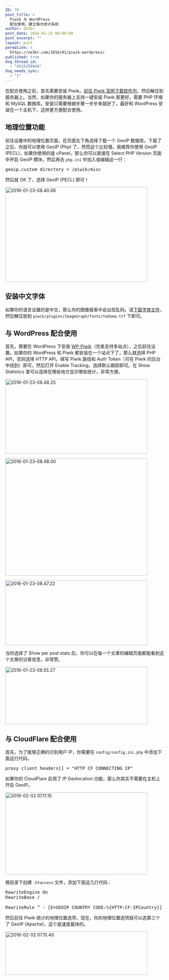 ```yaml
---
ID: 70
post_title: >
  Piwik 与 WordPress
  配合使用，建立强大统计系统
author: ZE3kr
post_date: 2016-01-23 08:00:00
post_excerpt: ""
layout: post
permalink: >
  https://ze3kr.com/2016/01/piwik-wordpress/
published: true
dsq_thread_id:
  - "4515150944"
dsq_needs_sync:
  - "1"
---
```

<p>在配合使用之前，首先需要安装 Piwik。<a href="https://piwik.org/download/" target="_blank">前往 Piwik 官网下载软件包</a>，然后解压到服务器上。当然，如果你的服务器上支持一键安装 Piwik 那更好。需要 PHP 环境和 MySQL 数据库。安装只需要根据步骤一步步来就好了。最好和 WordPress 安装在一个主机下，这样更方便配合使用。</p>

<h2>地理位置功能</h2>

<p>前往设置中的地理位置页面，在页面左下角选择下载一个 GeoIP 数据库。下载了之后，你就可以使用 GeoIP (Php) 了，然而这个比较慢。我推荐你使用 GeoIP (PECL)，如果你使用的是 cPanel，那么你可以直接在 Select PHP Version 页面中开启 GeoIP 模<!--more-->块，然后再去 <code>php.ini</code> 中加入或编辑这一行：</p>

<pre class="lang:ini decode:true">geoip.custom_directory = /piwik/misc</pre>

<p>然后就 OK 了，选择 GeoIP (PECL) 即可！</p>

<p><a href="https://media.landcement.com/sites/2/20160201140235/2016-01-23-08.40.06.png" rel="attachment wp-att-1024"><img src="https://media.landcement.com/sites/2/20160201140235/2016-01-23-08.40.06-450x300.png" alt="2016-01-23-08.40.06" width="450" height="300" class="aligncenter size-medium wp-image-1024" /></a></p>

<h2>安装中文字体</h2>

<p>如果你的语言设置的是中文，那么你的图像报表中会出现乱码。请<a href="https://piwik.org/wp-content/uploads/unifont.ttf.zip" target="_blank">下载字体文件</a>，然后解压放到 <code>piwik/plugins/ImageGraph/fonts/tahoma.ttf</code> 下即可。</p>

<h2>与 WordPress 配合使用</h2>

<p>首先，需要在 WordPress 下安装 <a href="https://wordpress.org/plugins/wp-piwik/" target="_blank">WP-Piwik</a>（完美支持多站点），之后前往设置。如果你的 WordPress 和 Piwik 都安装在一个站点下了，那么就选择 PHP API，否则选择 HTTP API。填写 Piwik 路径和 Auth Token（可在 Piwik 的后台中找到）即可，然后打开 Enable Tracking，选择默认跟踪即可。在 Show Statistics 里可以选择在哪些地方显示哪些统计，非常方便。</p>

<p><a href="https://media.landcement.com/sites/2/20160201140252/2016-01-23-08.48.25.png" rel="attachment wp-att-1027"><img src="https://media.landcement.com/sites/2/20160201140252/2016-01-23-08.48.25-450x236.png" alt="2016-01-23-08.48.25" width="450" height="236" class="aligncenter size-medium wp-image-1027" /></a></p>

<p><a href="https://media.landcement.com/sites/2/20160201140247/2016-01-23-08.48.00.png" rel="attachment wp-att-1026"><img src="https://media.landcement.com/sites/2/20160201140247/2016-01-23-08.48.00-450x372.png" alt="2016-01-23-08.48.00" width="450" height="372" class="aligncenter size-medium wp-image-1026" /></a></p>

<p><a href="https://media.landcement.com/sites/2/20160201140241/2016-01-23-08.47.22.png" rel="attachment wp-att-1025"><img src="https://media.landcement.com/sites/2/20160201140241/2016-01-23-08.47.22-450x206.png" alt="2016-01-23-08.47.22" width="450" height="206" class="aligncenter size-medium wp-image-1025" /></a></p>

<p>当你选择了 <label for="perpost_stats">Show per post stats 后，你可以在每一个文章的编辑页面都能看到这个文章的访客信息，非常赞。</label></p>

<p><a href="https://media.landcement.com/sites/2/20160201140258/2016-01-23-08.55.27.png" rel="attachment wp-att-1028"><img src="https://media.landcement.com/sites/2/20160201140258/2016-01-23-08.55.27-450x182.png" alt="2016-01-23-08.55.27" width="450" height="182" class="aligncenter size-medium wp-image-1028" /></a></p>

<h2>与 CloudFlare 配合使用</h2>

首先，为了能够正确的识别用户 IP，你需要在 <code>config/config.ini.php</code> 中添加下面这行代码。

<pre class="lang:ini decode:true " >proxy_client_headers[] = "HTTP_CF_CONNECTING_IP"</pre> 

如果你的 CloudFlare 启用了 IP Geolocation 功能，那么你其实不需要在主机上开启 GeoIP。

<a href="https://media.landcement.com/sites/2/20160123000000/2016-02-02-07.11.15.png" rel="attachment wp-att-1087"><img src="https://media.landcement.com/sites/2/20160123000000/2016-02-02-07.11.15-450x260.png" alt="2016-02-02 07.11.15" width="450" height="260" class="aligncenter size-medium wp-image-1087" /></a>

根目录下创建 <code>.htaccess</code> 文件，添加下面这几行代码：
 
<pre class="lang:apache decode:true " >RewriteEngine On
RewriteBase /

RewriteRule ^ - [E=GEOIP_COUNTRY_CODE:%{HTTP:CF-IPCountry}]</pre> 

然后前往 Piwik 统计的地理位置选项，现在，你的地理位置选项就可以选第三个了 GeoIP (Apache)，这个是速度最快的。

<a href="https://media.landcement.com/sites/2/20160123000000/2016-02-02-07.15.40.png" rel="attachment wp-att-1088"><img src="https://media.landcement.com/sites/2/20160123000000/2016-02-02-07.15.40-450x137.png" alt="2016-02-02 07.15.40" width="450" height="137" class="aligncenter size-medium wp-image-1088" /></a>